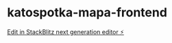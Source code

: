 # katospotka-mapa-frontend

[Edit in StackBlitz next generation editor ⚡️](https://stackblitz.com/~/github.com/pawel-wyszomirski/katospotka-mapa-frontend)